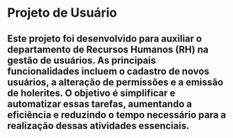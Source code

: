 <h1>Projeto de Usuário</h1>

<h2>Este projeto foi desenvolvido para auxiliar o departamento de Recursos Humanos (RH) na gestão de usuários. As principais funcionalidades incluem o cadastro de novos usuários, a alteração de permissões e a emissão de holerites. O objetivo é simplificar e automatizar essas tarefas, aumentando a eficiência e reduzindo o tempo necessário para a realização dessas atividades essenciais.</h2>